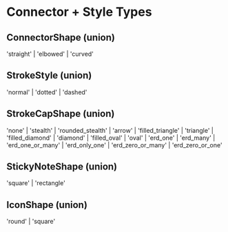 # Connector + Style Types

## ConnectorShape (union)

'straight' | 'elbowed' | 'curved'

## StrokeStyle (union)

'normal' | 'dotted' | 'dashed'

## StrokeCapShape (union)

'none' | 'stealth' | 'rounded_stealth' | 'arrow' | 'filled_triangle' | 'triangle' | 'filled_diamond' | 'diamond' | 'filled_oval' | 'oval' | 'erd_one' | 'erd_many' | 'erd_one_or_many' | 'erd_only_one' | 'erd_zero_or_many' | 'erd_zero_or_one'

## StickyNoteShape (union)

'square' | 'rectangle'

## IconShape (union)

'round' | 'square'
